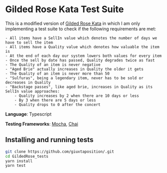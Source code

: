 # Gilded Rose Kata Test Suite
This is a modified version of [Gilded Rose Kata](https://github.com/xpeppers/GildedRose-Refactoring-Kata) in which I am only implementing a test suite to check if the following requirements are met:

```
- All items have a SellIn value which denotes the number of days we have to sell the item	
- All items have a Quality value which denotes how valuable the item is
- At the end of each day our system lowers both values for every item
- Once the sell by date has passed, Quality degrades twice as fast
- The Quality of an item is never negative
- "Aged Brie" actually increases in Quality the older it gets
- The Quality of an item is never more than 50
- "Sulfuras", being a legendary item, never has to be sold or decreases in Quality
- "Backstage passes", like aged brie, increases in Quality as its SellIn value approaches: 
    - Quality increases by 2 when there are 10 days or less
    - By 3 when there are 5 days or less
    - Quality drops to 0 after the concert
```

**Language**: Typescript

**Testing Frameworks**: [Mocha](https://github.com/mochajs/mocha), [Chai](https://github.com/chaijs/chai)

## Installing and running tests
``` bash
git clone https://github.com/giuxtaposition/.git
cd GildedRose_tests
yarn install
yarn test
```
